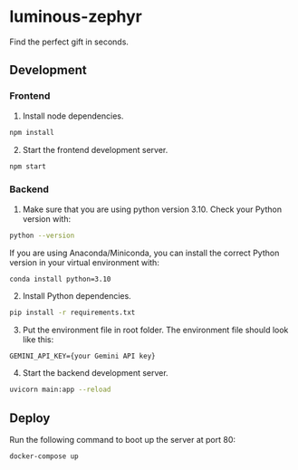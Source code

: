 # luminous-zephyr

Find the perfect gift in seconds.

## Development

### Frontend

1. Install node dependencies.

```bash
npm install
```

2. Start the frontend development server.

```bash
npm start
```

### Backend

1. Make sure that you are using python version 3.10. Check your Python version with:

```bash
python --version
```

If you are using Anaconda/Miniconda, you can install the correct Python version in your virtual environment with:

```bash
conda install python=3.10
```

2. Install Python dependencies.

```bash
pip install -r requirements.txt
```

3. Put the environment file in root folder. The environment file should look like this:

```
GEMINI_API_KEY={your Gemini API key}
```

4. Start the backend development server.

```bash
uvicorn main:app --reload
```

## Deploy

Run the following command to boot up the server at port 80:

```bash
docker-compose up
```
